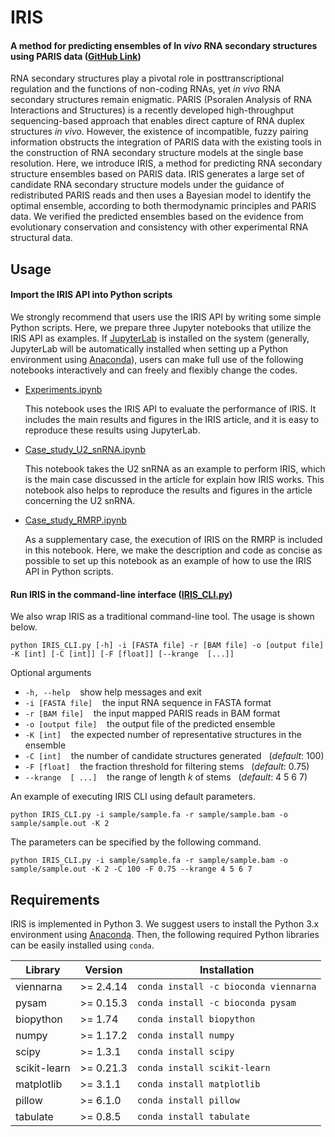 # IRIS
#### A method for predicting ensembles of **I**n *vivo*  **R**NA secondary structures using PAR**IS** data ([GitHub Link](https://github.com/JY-Zhou/IRIS))

RNA secondary structures play a pivotal role in posttranscriptional regulation and the functions of non-coding RNAs, yet *in vivo* RNA secondary structures remain enigmatic. PARIS (Psoralen Analysis of RNA Interactions and Structures) is a recently developed high-throughput sequencing-based approach that enables direct capture of RNA duplex structures *in vivo*. However, the existence of incompatible, fuzzy pairing information obstructs the integration of PARIS data with the existing tools in the construction of RNA secondary structure models at the single base resolution. Here, we introduce IRIS, a method for predicting RNA secondary structure ensembles based on PARIS data. IRIS generates a large set of candidate RNA secondary structure models under the guidance of redistributed PARIS reads and then uses a Bayesian model to identify the optimal ensemble, according to both thermodynamic principles and PARIS data. We verified the predicted ensembles based on the evidence from evolutionary conservation and consistency with other experimental RNA structural data. 

## Usage

#### Import the IRIS API into Python scripts

We strongly recommend that users use the IRIS API by writing some simple Python scripts. Here, we prepare three Jupyter notebooks that utilize the IRIS API as examples. If [JupyterLab](https://jupyter.org/) is installed on the system (generally, JupyterLab will be automatically installed when setting up a Python environment using [Anaconda](https://www.anaconda.com/products/individual)), users can make full use of the following notebooks interactively and can freely and flexibly change the codes. 

- [Experiments.ipynb](Experiments.ipynb) 

    This notebook uses the IRIS API to evaluate the performance of IRIS. It includes the main results and figures in the IRIS article, and it is easy to reproduce these results using JupyterLab.

- [Case_study_U2_snRNA.ipynb](Case_study_U2_snRNA.ipynb) 

    This notebook takes the U2 snRNA as an example to perform IRIS, which is the main case discussed in the article for explain how IRIS works. This notebook also helps to reproduce the results and figures in the article concerning the U2 snRNA.

- [Case_study_RMRP.ipynb](Case_study_RMRP.ipynb)
    
    As a supplementary case, the execution of IRIS on the RMRP is included in this notebook. Here, we make the description and code as concise as possible to set up this notebook as an example of how to use the IRIS API in Python scripts.

#### Run IRIS in the command-line interface ([IRIS_CLI.py](IRIS_CLI.py))

We also wrap IRIS as a traditional command-line tool. The usage is shown below.

`python IRIS_CLI.py [-h] -i [FASTA file] -r [BAM file] -o [output file] -K [int] [-C [int]] [-F [float]] [--krange  [...]]`

Optional arguments
 - `-h, --help`       &nbsp;&nbsp; show help messages and exit
 - `-i [FASTA file]`  &nbsp;&nbsp; the input RNA sequence in FASTA format
 - `-r [BAM file]`    &nbsp;&nbsp; the input mapped PARIS reads in BAM format
 - `-o [output file]` &nbsp;&nbsp; the output file of the predicted ensemble
 - `-K [int]`         &nbsp;&nbsp; the expected number of representative structures in the ensemble
 - `-C [int]`         &nbsp;&nbsp; the number of candidate structures generated &nbsp; (*default*: 100)
 - `-F [float]`       &nbsp;&nbsp; the fraction threshold for filtering stems &nbsp; (*default*: 0.75)
 - `--krange  [ ...]` &nbsp;&nbsp; the range of length *k* of stems  &nbsp; (*default*: 4 5 6 7)
 
An example of executing IRIS CLI using default parameters.

`python IRIS_CLI.py -i sample/sample.fa -r sample/sample.bam -o sample/sample.out -K 2`

The parameters can be specified by the following command.

`python IRIS_CLI.py -i sample/sample.fa -r sample/sample.bam -o sample/sample.out -K 2 -C 100 -F 0.75 --krange 4 5 6 7`


## Requirements

IRIS is implemented in Python 3. We suggest users to install the Python 3.x environment using [Anaconda](https://www.anaconda.com/products/individual). Then, the following required Python libraries can be easily installed using `conda`.

| Library | Version | Installation |
|---|---|---|
| viennarna | >= 2.4.14 | `conda install -c bioconda viennarna` |
| pysam | >= 0.15.3 | `conda install -c bioconda pysam` |
| biopython | >= 1.74 | `conda install biopython` |
| numpy | >= 1.17.2 | `conda install numpy` |
| scipy | >= 1.3.1 | `conda install scipy` |
| scikit-learn | >= 0.21.3 | `conda install scikit-learn` |
| matplotlib | >= 3.1.1 | `conda install matplotlib` |
| pillow | >= 6.1.0 | `conda install pillow` |
| tabulate | >= 0.8.5 | `conda install tabulate` |